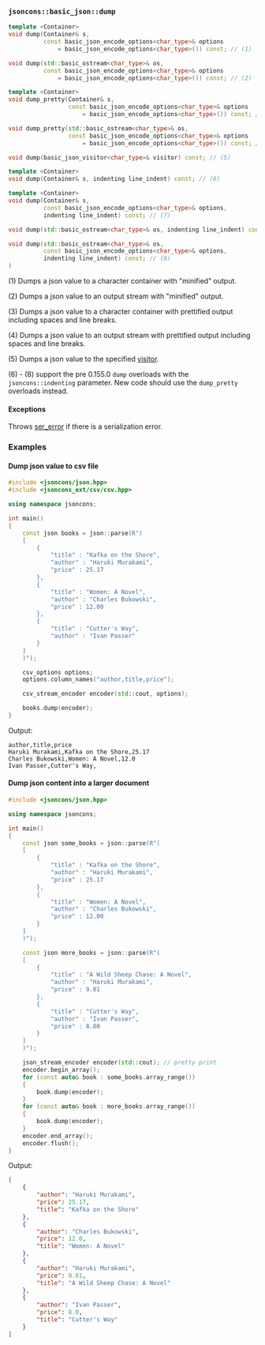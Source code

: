### `jsoncons::basic_json::dump`

```c++
template <Container>
void dump(Container& s,
          const basic_json_encode_options<char_type>& options 
              = basic_json_encode_options<char_type>()) const; // (1)

void dump(std::basic_ostream<char_type>& os, 
          const basic_json_encode_options<char_type>& options 
              = basic_json_encode_options<char_type>()) const; // (2)

template <Container>
void dump_pretty(Container& s,
                 const basic_json_encode_options<char_type>& options 
                     = basic_json_encode_options<char_type>()) const; // (3)

void dump_pretty(std::basic_ostream<char_type>& os, 
                 const basic_json_encode_options<char_type>& options 
                     = basic_json_encode_options<char_type>()) const; // (4)

void dump(basic_json_visitor<char_type>& visitor) const; // (5)

template <Container>
void dump(Container& s, indenting line_indent) const; // (6)

template <Container>
void dump(Container& s,
          const basic_json_encode_options<char_type>& options, 
          indenting line_indent) const; // (7)

void dump(std::basic_ostream<char_type>& os, indenting line_indent) const; // (13)

void dump(std::basic_ostream<char_type>& os, 
          const basic_json_encode_options<char_type>& options, 
          indenting line_indent) const; // (8)
)
```

(1) Dumps a json value to a character container with "minified" output.

(2) Dumps a json value to an output stream with "minified" output.

(3) Dumps a json value to a character container with prettified output including spaces and line breaks.

(4) Dumps a json value to an output stream with prettified output including spaces and line breaks.

(5) Dumps a json value to the specified [visitor](../basic_json_visitor.md).

(6) - (8) support the pre 0.155.0 `dump` overloads with the `jsoncons::indenting` parameter.
New code should use the `dump_pretty` overloads instead.

#### Exceptions

Throws [ser_error](ser_error.md) if there is a serialization error. 

### Examples

#### Dump json value to csv file

```c++
#include <jsoncons/json.hpp>
#include <jsoncons_ext/csv/csv.hpp>

using namespace jsoncons;

int main()
{
    const json books = json::parse(R"(
    [
        {
            "title" : "Kafka on the Shore",
            "author" : "Haruki Murakami",
            "price" : 25.17
        },
        {
            "title" : "Women: A Novel",
            "author" : "Charles Bukowski",
            "price" : 12.00
        },
        {
            "title" : "Cutter's Way",
            "author" : "Ivan Passer"
        }
    ]
    )");

    csv_options options;
    options.column_names("author,title,price");

    csv_stream_encoder encoder(std::cout, options);

    books.dump(encoder);
}
```

Output:

```csv
author,title,price
Haruki Murakami,Kafka on the Shore,25.17
Charles Bukowski,Women: A Novel,12.0
Ivan Passer,Cutter's Way,
```

#### Dump json content into a larger document

```c++
#include <jsoncons/json.hpp>

using namespace jsoncons;

int main()
{
    const json some_books = json::parse(R"(
    [
        {
            "title" : "Kafka on the Shore",
            "author" : "Haruki Murakami",
            "price" : 25.17
        },
        {
            "title" : "Women: A Novel",
            "author" : "Charles Bukowski",
            "price" : 12.00
        }
    ]
    )");

    const json more_books = json::parse(R"(
    [
        {
            "title" : "A Wild Sheep Chase: A Novel",
            "author" : "Haruki Murakami",
            "price" : 9.01
        },
        {
            "title" : "Cutter's Way",
            "author" : "Ivan Passer",
            "price" : 8.00
        }
    ]
    )");

    json_stream_encoder encoder(std::cout); // pretty print
    encoder.begin_array();
    for (const auto& book : some_books.array_range())
    {
        book.dump(encoder);
    }
    for (const auto& book : more_books.array_range())
    {
        book.dump(encoder);
    }
    encoder.end_array();
    encoder.flush();
}
```

Output:

```json
[
    {
        "author": "Haruki Murakami",
        "price": 25.17,
        "title": "Kafka on the Shore"
    },
    {
        "author": "Charles Bukowski",
        "price": 12.0,
        "title": "Women: A Novel"
    },
    {
        "author": "Haruki Murakami",
        "price": 9.01,
        "title": "A Wild Sheep Chase: A Novel"
    },
    {
        "author": "Ivan Passer",
        "price": 8.0,
        "title": "Cutter's Way"
    }
]
```
